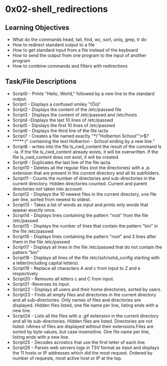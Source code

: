 # 0x02-shell_redirections

## Learning Objectives
- What do the commands head, tail, find, wc, sort, uniq, grep, tr do
- How to redirect standard output to a file
- How to get standard input from a file instead of the keyboard
- How to send the output from one program to the input of another program
- How to combine commands and filters with redirections

## Task/File Descriptions
- Script0 - Prints "Hello, World," followed by a new line to the standard output.
- Script1 - Displays a confused smiley "(Ôo)'
- Script2 - Displays the content of the /etc/passwd file
- Script3 - Displays the content of /etc/passwd and /etc/hosts
- Script4 -Displays the last 10 lines of /etc/passwd
- Script5 - Dipslays the first 10 lines of /etc/passwd
- Script6 - Displays the third line of the file iacta
- Script7 - Creates a file named exaclty "\*\\'"Holberton School"\'\\*$\?\*\*\*\*\*:)" containing the text Holberton - School ending by a new line."
- Script8 - writes into the file ls_cwd_content the result of the command ls -la. If the file ls_cwd_content already exists, it will be overwritten. If the file ls_cwd_content does not exist, it will be created.
- Script9 - Duplicates the last line of the file iacta
- Script10 - Deletes all the regular files (not the directories) with a .js extension that are present in the current directory and all its subfolders.
- Script11 - Counts the number of directories and sub-directories in the current directory. Hidden directories counted. Current and parent directories not taken into account.
- Script12 - Displays the 10 newest files in the current directory, one file per line, sorted from newest to oldest.
- Script13 - Takes a list of words as input and prints only words that appear exactly once.
- Script14 - Displays lines containing the pattern "root" from the file /etc/passwd
- Script15 - Displays the number of lines that contain the pattern "bin" in the file /etc/passwd
- Script16 - Displays lines containing the pattern "root" and 3 lines after them in the file /etc/passwd
- Script17 - Displays all lines in the file /etc/passwd that do not contain the pattern "bin"
- Script18 - Displays all lines of the file /etc/ssh/sshd_config starting with a letter(including capital letters).
- Script19 - Replace all characters A and c from input to Z and e respectively.
- Script20 - Removes all letters c and C from input.
- Script21 -Reverses its input.
- Script22 - Displays all users and their home directories, sorted by users.
- Script23 - Finds all empty files and directories in the current directory and all sub-directories. Only names of files and directories are displayed. Hidden files listed, one file name per line, listing ends with a new line.
- Script24 - Lists all the files with a .gif extension in the current directory and all its sub-directories. Hidden files are listed. Directories are not listed. nAmes of files are displayed wihtout their extensions.Files are sorted by byte values, but case-insensitive. One file name per line, listing ends with a new line.
- Script25 - Decodes acrostics that use the first letter of each line.
- Script26 - Parses web servers logs in TSV format as input and displays the 11 hosts or IP addresses which did the most request. Ordered by number of requests, most active host or IP at the top.
